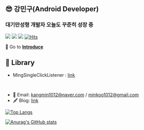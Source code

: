 ## 😎 강민구(Android Developer)

### 대기만성형 개발자 오늘도 꾸준히 성장 중
<img src="https://img.shields.io/badge/Android%20Developer-green?style=flat-square&logo=android"> <img src="https://img.shields.io/badge/Kotlin-0095d5?style=flat-square&logo=kotlin&logoColor=white"> <img src="https://img.shields.io/badge/Python-3776ab?style=flat-square&logo=python&logoColor=white"> [![Hits](https://hits.seeyoufarm.com/api/count/incr/badge.svg?url=https%3A%2F%2Fgithub.com%2Fkangmin1012%2Fhit-counter&count_bg=%2379C83D&title_bg=%23555555&icon=myspace.svg&icon_color=%23FFFFFF&title=hits&edge_flat=true)](https://hits.seeyoufarm.com)

🌱 Go to [**Introduce**](https://github.com/kangmin1012/Introduce)

**📗 Library**
---
- MingSingleClickListener : [link](https://github.com/kangmin1012/MingSingleClickListener)

&nbsp;
- 📧 Email: kangmin1012@naver.com / minkoo1012@gmail.com
- 🖋 Blog: [link](https://kangmin1012.tistory.com)


[![Top Langs](https://github-readme-stats.vercel.app/api/top-langs/?username=kangmin1012&layout=compact)](https://github.com/anuraghazra/github-readme-stats)

[![Anurag's GitHub stats](https://github-readme-stats.vercel.app/api?username=kangmin1012&show_icons=true)](https://github.com/anuraghazra/github-readme-stats)

